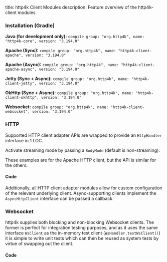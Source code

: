 title: http4k Client Modules
description: Feature overview of the http4k-client modules

### Installation (Gradle)
**Java (for development only):** ```compile group: "org.http4k", name: "http4k-core", version: "3.194.0"```

**Apache (Sync):** ```compile group: "org.http4k", name: "http4k-client-apache", version: "3.194.0"```

**Apache (Async):** ```compile group: "org.http4k", name: "http4k-client-apache-async", version: "3.194.0"```

**Jetty (Sync + Async):** ```compile group: "org.http4k", name: "http4k-client-jetty", version: "3.194.0"```

**OkHttp (Sync + Async):** ```compile group: "org.http4k", name: "http4k-client-okhttp", version: "3.194.0"```

**Websocket:** ```compile group: "org.http4k", name: "http4k-client-websocket", version: "3.194.0"```

### HTTP
Supported HTTP client adapter APIs are wrapped to provide an `HttpHandler` interface in 1 LOC.

Activate streaming mode by passing a `BodyMode` (default is non-streaming).

These examples are for the Apache HTTP client, but the API is similar for the others:

#### Code [<img class="octocat"/>](https://github.com/http4k/http4k/blob/master/src/docs/guide/modules/clients/example_http.kt)
<script src="https://gist-it.appspot.com/https://github.com/http4k/http4k/blob/master/src/docs/guide/modules/clients/example_http.kt"></script>

Additionally, all HTTP client adapter modules allow for custom configuration of the relevant underlying client. Async-supporting clients implement the `AsyncHttpClient` interface can be passed a callback.

### Websocket
http4k supplies both blocking and non-blocking Websocket clients. The former is perfect for integration testing purposes, and as it uses the same interface `WsClient` as the in-memory test client (`WsHandler.testWsClient()`) it is simple to write unit tests which can then be reused as system tests by virtue of swapping out the client.

#### Code [<img class="octocat"/>](https://github.com/http4k/http4k/blob/master/src/docs/guide/modules/clients/example_websocket.kt)
<script src="https://gist-it.appspot.com/https://github.com/http4k/http4k/blob/master/src/docs/guide/modules/clients/example_websocket.kt"></script>
